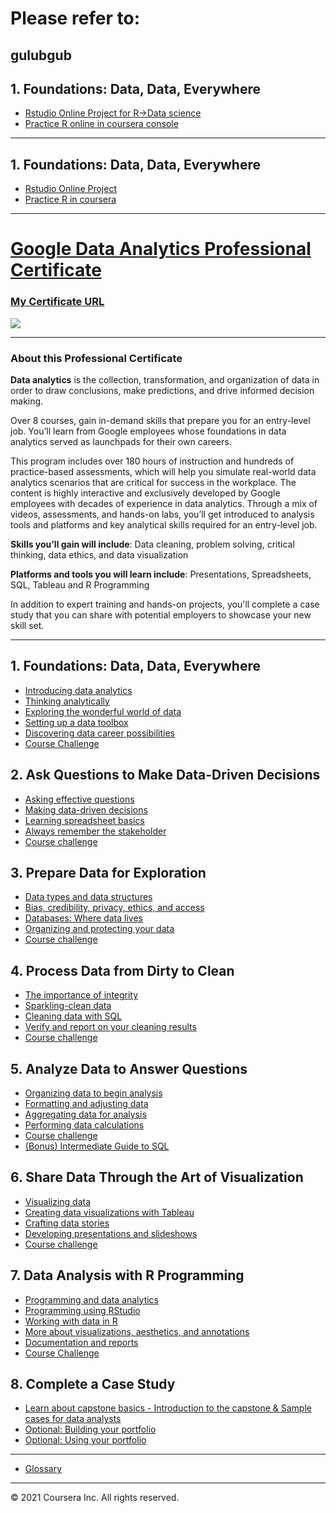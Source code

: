 # Please refer to:
gulubgub
---
## 1. Foundations: Data, Data, Everywhere
- [Rstudio Online Project for R->Data science](https://rstudio.cloud/project/2138069)
- [Practice R online in coursera console](https://www.coursera.org/learn/r-programming/lab-sandbox?path=%2F)
---
## 1. Foundations: Data, Data, Everywhere
- [Rstudio Online Project](https://rstudio.cloud/project/2138069)
- [Practice R in coursera](https://www.coursera.org/learn/r-programming/lab-sandbox?path=%2F)
---
# [Google Data Analytics Professional Certificate](https://www.coursera.org/professional-certificates/google-data-analytics)

### [My Certificate URL](https://www.coursera.org/account/accomplishments/professional-cert/W4Q4V9JECJ5Q)
![](https://s3.amazonaws.com/coursera_assets/meta_images/generated/CERTIFICATE_LANDING_PAGE/CERTIFICATE_LANDING_PAGE~W4Q4V9JECJ5Q/CERTIFICATE_LANDING_PAGE~W4Q4V9JECJ5Q.jpeg)

---
### About this Professional Certificate

**Data analytics** is the collection, transformation, and organization of data in order to draw conclusions, make predictions, and drive informed decision making. 

Over 8 courses, gain in-demand skills that prepare you for an entry-level job. You’ll learn from Google employees whose foundations in data analytics served as launchpads for their own careers. 

This program includes over 180 hours of instruction and hundreds of practice-based assessments, which will help you simulate real-world data analytics scenarios that are critical for success in the workplace. The content is highly interactive and exclusively developed by Google employees with decades of experience in data analytics. Through a mix of videos, assessments, and hands-on labs, you’ll get introduced to analysis tools and platforms and key analytical skills required for an entry-level job.

**Skills you’ll gain will include**: Data cleaning, problem solving, critical thinking, data ethics, and data visualization

**Platforms and tools you will learn include**: Presentations, Spreadsheets, SQL, Tableau and R Programming

In addition to expert training and hands-on projects, you'll complete a case study that you can share with potential employers to showcase your new skill set.

---

## 1. Foundations: Data, Data, Everywhere
- [Introducing data analytics](https://github.com/brendensong/Google-Data-Analytics-Professional-Certificate/wiki/1.1.Introducing-data-analytics)
- [Thinking analytically](https://github.com/brendensong/Google-Data-Analytics-Professional-Certificate/wiki/1.2.Thinking-analytically)
- [Exploring the wonderful world of data](https://github.com/brendensong/Google-Data-Analytics-Professional-Certificate/wiki/1.3.Exploring-the-wonderful-world-of-data)
- [Setting up a data toolbox](https://github.com/brendensong/Google-Data-Analytics-Professional-Certificate/wiki/1.4.Setting-up-a-data-toolbox)
- [Discovering data career possibilities](https://github.com/brendensong/Google-Data-Analytics-Professional-Certificate/wiki/1.5.Discovering-data-career-possibilities)
- [Course Challenge](https://github.com/brendensong/Google-Data-Analytics-Professional-Certificate/wiki/1.6.Course-Challenge)

## 2. Ask Questions to Make Data-Driven Decisions
- [Asking effective questions](https://github.com/brendensong/Google-Data-Analytics-Professional-Certificate/wiki/2.1.Asking-effective-questions)
- [Making data-driven decisions](https://github.com/brendensong/Google-Data-Analytics-Professional-Certificate/wiki/2.2.Making-data-driven-decisions)
- [Learning spreadsheet basics](https://github.com/brendensong/Google-Data-Analytics-Professional-Certificate/wiki/2.3.Learning-spreadsheet-basics)
- [Always remember the stakeholder](https://github.com/brendensong/Google-Data-Analytics-Professional-Certificate/wiki/2.4.Always-remember-the-stakeholder)
- [Course challenge](https://github.com/brendensong/Google-Data-Analytics-Professional-Certificate/wiki/2.5.Course-challenge)

## 3. Prepare Data for Exploration
- [Data types and data structures](https://github.com/brendensong/Google-Data-Analytics-Professional-Certificate/wiki/3.1.Data-types-and-data-structures)
- [Bias, credibility, privacy, ethics, and access](https://github.com/brendensong/Google-Data-Analytics-Professional-Certificate/wiki/3.2.Bias,-credibility,-privacy,-ethics,-and-access)
- [Databases: Where data lives](https://github.com/brendensong/Google-Data-Analytics-Professional-Certificate/wiki/3.3.Databases:-Where-data-lives)
- [Organizing and protecting your data](https://github.com/brendensong/Google-Data-Analytics-Professional-Certificate/wiki/3.4.Organizing-and-protecting-your-data)
- [Course challenge](https://github.com/brendensong/Google-Data-Analytics-Professional-Certificate/wiki/3.5.Course-challenge)

## 4. Process Data from Dirty to Clean
- [The importance of integrity](https://github.com/brendensong/Google-Data-Analytics-Professional-Certificate/wiki/4.1.The-importance-of-integrity)
- [Sparkling-clean data](https://github.com/brendensong/Google-Data-Analytics-Professional-Certificate/wiki/4.2.Sparkling-clean-data)
- [Cleaning data with SQL](https://github.com/brendensong/Google-Data-Analytics-Professional-Certificate/wiki/4.3.Cleaning-data-with-SQL)
- [Verify and report on your cleaning results](https://github.com/brendensong/Google-Data-Analytics-Professional-Certificate/wiki/4.4.Verify-and-report-on-your-cleaning-results)
- [Course challenge](https://github.com/brendensong/Google-Data-Analytics-Professional-Certificate/wiki/4.5.Course-challenge)

## 5. Analyze Data to Answer Questions
- [Organizing data to begin analysis](https://github.com/brendensong/Google-Data-Analytics-Professional-Certificate/wiki/5.1.Organizing-data-to-begin-analysis)
- [Formatting and adjusting data](https://github.com/brendensong/Google-Data-Analytics-Professional-Certificate/wiki/5.2.Formatting-and-adjusting-data)
- [Aggregating data for analysis](https://github.com/brendensong/Google-Data-Analytics-Professional-Certificate/wiki/5.3.Aggregating-data-for-analysis)
- [Performing data calculations](https://github.com/brendensong/Google-Data-Analytics-Professional-Certificate/wiki/5.4.Performing-data-calculations)
- [Course challenge](https://github.com/brendensong/Google-Data-Analytics-Professional-Certificate/wiki/5.5.Course-challenge)
- [(Bonus) Intermediate Guide to SQL](https://github.com/brendensong/Google-Data-Analytics-Professional-Certificate/wiki/5.6.bonus.Intermediate-Guide-to-SQL)

## 6. Share Data Through the Art of Visualization
- [Visualizing data](https://github.com/brendensong/Google-Data-Analytics-Professional-Certificate/wiki/6.1.Visualizing-data)
- [Creating data visualizations with Tableau](https://github.com/brendensong/Google-Data-Analytics-Professional-Certificate/wiki/6.2.Creating-data-visualizations-with-Tableau)
- [Crafting data stories](https://github.com/brendensong/Google-Data-Analytics-Professional-Certificate/wiki/6.3.Crafting-data-stories)
- [Developing presentations and slideshows](https://github.com/brendensong/Google-Data-Analytics-Professional-Certificate/wiki/6.4.Developing-presentations-and-slideshows)
- [Course challenge](https://github.com/brendensong/Google-Data-Analytics-Professional-Certificate/wiki/6.5.Course-challenge)

## 7. Data Analysis with R Programming

- [Programming and data analytics](https://github.com/brendensong/Google-Data-Analytics-Professional-Certificate/wiki/7.1.Programming-and-data-analytics)
- [Programming using RStudio](https://github.com/brendensong/Google-Data-Analytics-Professional-Certificate/wiki/7.2.Programming-using-RStudio)
- [Working with data in R](https://github.com/brendensong/Google-Data-Analytics-Professional-Certificate/wiki/7.3.Working-with-data-in-R)
- [More about visualizations, aesthetics, and annotations](https://github.com/brendensong/Google-Data-Analytics-Professional-Certificate/wiki/7.4.More-about-visualizations,-aesthetics,-and-annotations)
- [Documentation and reports](https://github.com/brendensong/Google-Data-Analytics-Professional-Certificate/wiki/7.5.Documentation-and-reports)
- [Course Challenge](https://github.com/brendensong/Google-Data-Analytics-Professional-Certificate/wiki/7.6.Course-Challenge)

## 8. Complete a Case Study

- [Learn about capstone basics - Introduction to the capstone & Sample cases for data analysts](https://github.com/brendensong/Google-Data-Analytics-Professional-Certificate/wiki/8.1.Learn-about-capstone-basics)
- [Optional: Building your portfolio](https://github.com/brendensong/Google-Data-Analytics-Professional-Certificate/wiki/8.2.Optional:-Building-your-portfolio)
- [Optional: Using your portfolio](https://github.com/brendensong/Google-Data-Analytics-Professional-Certificate/wiki/8.3.Optional:-Using-your-portfolio)

***
- [Glossary](https://github.com/brendensong/Google-Data-Analytics-Professional-Certificate/wiki/Glossary)

***

© 2021 Coursera Inc. All rights reserved.
